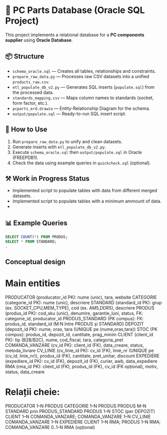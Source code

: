 # 🧩 PC Parts Database (Oracle SQL Project)

This project implements a relational database for a **PC components supplier** using **Oracle Database**.

## 📦 Structure

- `schema_oracle.sql` — Creates all tables, relationships and constraints.
- `prepare_raw_data.py` — Processes raw CSV datasets into a unified `products_raw.csv`.
- `etl_populate_db_v2.py` — Generates SQL inserts (`populate.sql`) from the processed data.
- `standards_mapping.csv` — Maps column names to standards (socket, form factor, etc.).
- `pcparts_erd.drawio` — Entity-Relationship Diagram for the schema.
- `output/populate.sql` — Ready-to-run SQL insert script.

## 🧰 How to Use

1. Run `prepare_raw_data.py` to unify and clean datasets.
2. Generate inserts with `etl_populate_db_v2.py`.
3. Execute `schema_oracle.sql` then `output/populate.sql` in Oracle (FREEPDB1).
4. Check the data using example queries in `quickcheck.sql` (optional).

## ⚒️ Work in Progress Status
- Implemented script to populate tables with data from different merged datasets.
- Implemented script to populate tables with a minimum ammount of data.
- 
## 📊 Example Queries

```sql
SELECT COUNT(*) FROM PRODUS;
SELECT * FROM STANDARD;
.
```
## Conceptual design
 # Main entities
PRODUCATOR (producator_id PK): nume (unic), tara, website
CATEGORIE (categorie_id PK): nume (unic), descriere
STANDARD (standard_id PK): grup (ex. SOCKET_CPU,MEM_TYPE), cod (ex. AM5,DDR5), descriere
PRODUS (produs_id PK): cod_sku (unic), denumire, garantie_luni, status, FK: categorie_id, producator_id
PRODUS_STANDARD (PK compus): FK: produs_id, standard_id (M:N între PRODUS și STANDARD)
DEPOZIT (depozit_id PK): nume, oras, tara (UNIQUE pe (nume,oras,tara))
STOC (PK compus): produs_id, depozit_id, cantitate, prag_minim
CLIENT (client_id PK): tip (B2B/B2C), nume, cod_fiscal, tara, categoria_pret
COMANDA_VANZARE (cv_id PK): client_id (FK), data_creare, status, metoda_livrare
CV_LINIE (cv_linie_id PK): cv_id (FK), linie_nr (UNIQUE pe (cv_id, linie_nr)), produs_id (FK), cantitate, pret_unitar, discount
EXPEDIERE (expediere_id PK): cv_id (FK), depozit_id (FK), curier, awb, data_expediere
RMA (rma_id PK): client_id (FK), produs_id (FK), cv_id (FK opțional), motiv, status, data_creare

# Relații cheie:
PRODUCATOR 1–N PRODUS
CATEGORIE 1–N PRODUS
PRODUS M–N STANDARD prin PRODUS_STANDARD
PRODUS 1–N STOC (per DEPOZIT)
CLIENT 1–N COMANDA_VANZARE; COMANDA_VANZARE 1–N CV_LINIE
COMANDA_VANZARE 1–N EXPEDIERE
CLIENT 1–N RMA; PRODUS 1–N RMA; COMANDA_VANZARE 0..1–N RMA (opțional)
